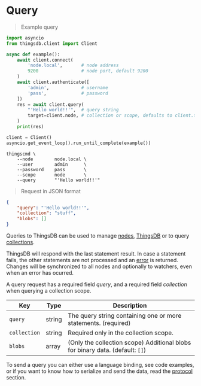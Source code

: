 # Query

> Example query

```python
import asyncio
from thingsdb.client import Client

async def example():
    await client.connect(
        'node.local',       # node address
        9200                # node port, default 9200
    )
    await client.authenticate([
        'admin',            # username
        'pass',             # password
    ])
    res = await client.query(
        "'Hello world!!'",  # query string
        target=client.node, # collection or scope, defaults to client.thingsdb
    )
    print(res)

client = Client()
asyncio.get_event_loop().run_until_complete(example())
```

```shell
thingscmd \
    --node        node.local \
    --user        admin      \
    --password    pass       \
    --scope       node       \
    --query       "'Hello world!!'"
```

> Request in JSON format

```json
{
    "query": "'Hello world!!'",
    "collection": "stuff",
    "blobs": []
}
```

Queries to ThingsDB can be used to manage [nodes](#node-api), [ThingsDB](#thingsdb-api) or to query [collections](#collection-api).

ThingsDB will respond with the last statement result. In case a statement fails, the other statements are
not processed and an [error](#errors) is returned. Changes will be synchronized to all nodes and optionally to watchers,
even when an error has ocurred.

A query request has a required field *query*, and a required field *collection* when querying a collection scope.


Key | Type | Description
--- | ---- | -----------
`query` | string | The query string containing one or more statements. (required)
`collection` | string| Required only in the collection scope.
`blobs` | array | (Only the collection scope) Additional blobs for binary data. (default: `[]`)

To send a query you can either use a language binding, see code examples, or if you
want to know how to serialize and send the data, read the [protocol](#protocol) section.